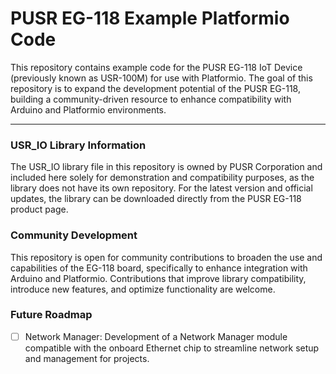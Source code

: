 # PUSR EG-118 Example Platformio Code

This repository contains example code for the PUSR EG-118 IoT Device (previously known as USR-100M) for use with Platformio. The goal of this repository is to expand the development potential of the PUSR EG-118, building a community-driven resource to enhance compatibility with Arduino and Platformio environments.

---

### USR_IO Library Information
The USR_IO library file in this repository is owned by PUSR Corporation and included here solely for demonstration and compatibility purposes, as the library does not have its own repository. For the latest version and official updates, the library can be downloaded directly from the PUSR EG-118 product page.

### Community Development
This repository is open for community contributions to broaden the use and capabilities of the EG-118 board, specifically to enhance integration with Arduino and Platformio. Contributions that improve library compatibility, introduce new features, and optimize functionality are welcome.

### Future Roadmap
- [ ] Network Manager: Development of a Network Manager module compatible with the onboard Ethernet chip to streamline network setup and management for projects.
